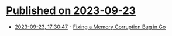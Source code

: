 # [Published on 2023-09-23](index.md)

* [2023-09-23, 17:30:47](https://lobste.rs/s/v6jbcx/fixing_memory_corruption_bug_go) - [Fixing a Memory Corruption Bug in Go](https://totallygamerjet.hashnode.dev/fixing-a-memory-corruption-bug-in-go)
